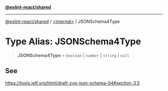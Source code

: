 [**@eslint-react/shared**](../../README.md)

***

[@eslint-react/shared](../../README.md) / [\<internal\>](../README.md) / JSONSchema4Type

# Type Alias: JSONSchema4Type

> **JSONSchema4Type** = `boolean` \| `number` \| `string` \| `null`

## See

https://tools.ietf.org/html/draft-zyp-json-schema-04#section-3.5
